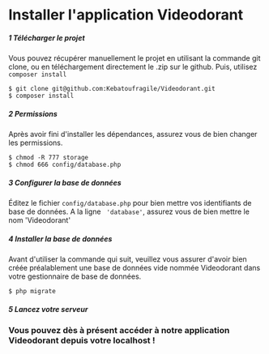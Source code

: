 # Installer l'application Videodorant

##### 1 Télécharger le projet
Vous pouvez récupérer manuellement le projet en utilisant la commande git clone, ou en téléchargement directement le .zip sur le github.
Puis, utilisez ```composer install```
```
$ git clone git@github.com:Kebatoufragile/Videodorant.git
$ composer install
```

##### 2 Permissions
Après avoir fini d'installer les dépendances, assurez vous de bien changer les permissions.
```
$ chmod -R 777 storage
$ chmod 666 config/database.php
```

##### 3 Configurer la base de données
Éditez le fichier ```config/database.php``` pour bien mettre vos identifiants de base de données. A la ligne ``` 'database'```, assurez vous de bien mettre le nom 'Videodorant'

##### 4 Installer la base de données
Avant d'utiliser la commande qui suit, veuillez vous assurer d'avoir bien créée préalablement une base de données vide nommée Videodorant dans votre gestionnaire de base de données.
```
$ php migrate
```

##### 5 Lancez votre serveur

### Vous pouvez dès à présent accéder à notre application Videodorant depuis votre localhost !
